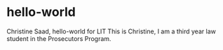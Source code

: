 # hello-world
Christine Saad, hello-world for LIT
This is Christine, I am a third year law student in the Prosecutors Program. 
